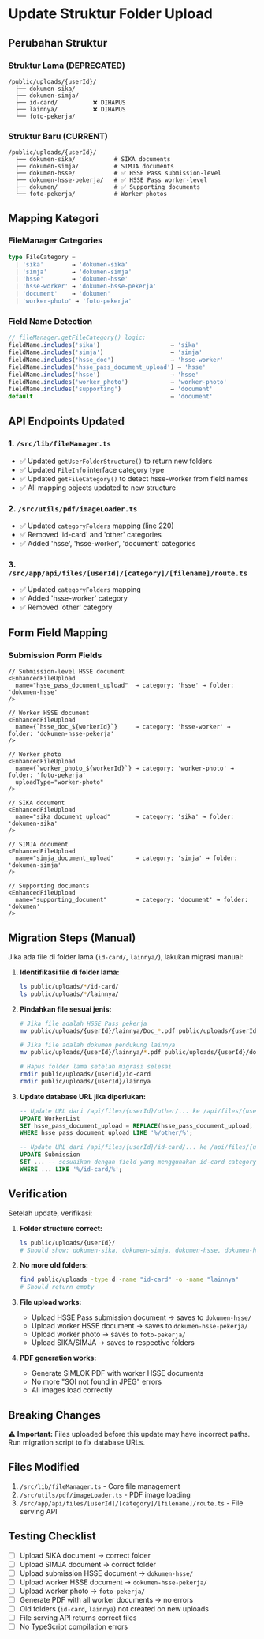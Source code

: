 # Update Struktur Folder Upload

## Perubahan Struktur

### Struktur Lama (DEPRECATED)
```
/public/uploads/{userId}/
  ├── dokumen-sika/
  ├── dokumen-simja/
  ├── id-card/          ❌ DIHAPUS
  ├── lainnya/          ❌ DIHAPUS
  └── foto-pekerja/
```

### Struktur Baru (CURRENT)
```
/public/uploads/{userId}/
  ├── dokumen-sika/           # SIKA documents
  ├── dokumen-simja/          # SIMJA documents
  ├── dokumen-hsse/           # ✅ HSSE Pass submission-level
  ├── dokumen-hsse-pekerja/   # ✅ HSSE Pass worker-level
  ├── dokumen/                # ✅ Supporting documents
  └── foto-pekerja/           # Worker photos
```

## Mapping Kategori

### FileManager Categories
```typescript
type FileCategory = 
  | 'sika'        → 'dokumen-sika'
  | 'simja'       → 'dokumen-simja'
  | 'hsse'        → 'dokumen-hsse'
  | 'hsse-worker' → 'dokumen-hsse-pekerja'
  | 'document'    → 'dokumen'
  | 'worker-photo' → 'foto-pekerja'
```

### Field Name Detection
```typescript
// fileManager.getFileCategory() logic:
fieldName.includes('sika')                    → 'sika'
fieldName.includes('simja')                   → 'simja'
fieldName.includes('hsse_doc')                → 'hsse-worker'
fieldName.includes('hsse_pass_document_upload') → 'hsse'
fieldName.includes('hsse')                    → 'hsse'
fieldName.includes('worker_photo')            → 'worker-photo'
fieldName.includes('supporting')              → 'document'
default                                       → 'document'
```

## API Endpoints Updated

### 1. `/src/lib/fileManager.ts`
- ✅ Updated `getUserFolderStructure()` to return new folders
- ✅ Updated `FileInfo` interface category type
- ✅ Updated `getFileCategory()` to detect hsse-worker from field names
- ✅ All mapping objects updated to new structure

### 2. `/src/utils/pdf/imageLoader.ts`
- ✅ Updated `categoryFolders` mapping (line 220)
- ✅ Removed 'id-card' and 'other' categories
- ✅ Added 'hsse', 'hsse-worker', 'document' categories

### 3. `/src/app/api/files/[userId]/[category]/[filename]/route.ts`
- ✅ Updated `categoryFolders` mapping
- ✅ Added 'hsse-worker' category
- ✅ Removed 'other' category

## Form Field Mapping

### Submission Form Fields
```tsx
// Submission-level HSSE document
<EnhancedFileUpload
  name="hsse_pass_document_upload"  → category: 'hsse' → folder: 'dokumen-hsse'
/>

// Worker HSSE document
<EnhancedFileUpload
  name={`hsse_doc_${workerId}`}     → category: 'hsse-worker' → folder: 'dokumen-hsse-pekerja'
/>

// Worker photo
<EnhancedFileUpload
  name={`worker_photo_${workerId}`} → category: 'worker-photo' → folder: 'foto-pekerja'
  uploadType="worker-photo"
/>

// SIKA document
<EnhancedFileUpload
  name="sika_document_upload"       → category: 'sika' → folder: 'dokumen-sika'
/>

// SIMJA document
<EnhancedFileUpload
  name="simja_document_upload"      → category: 'simja' → folder: 'dokumen-simja'
/>

// Supporting documents
<EnhancedFileUpload
  name="supporting_document"        → category: 'document' → folder: 'dokumen'
/>
```

## Migration Steps (Manual)

Jika ada file di folder lama (`id-card/`, `lainnya/`), lakukan migrasi manual:

1. **Identifikasi file di folder lama:**
   ```bash
   ls public/uploads/*/id-card/
   ls public/uploads/*/lainnya/
   ```

2. **Pindahkan file sesuai jenis:**
   ```bash
   # Jika file adalah HSSE Pass pekerja
   mv public/uploads/{userId}/lainnya/Doc_*.pdf public/uploads/{userId}/dokumen-hsse-pekerja/
   
   # Jika file adalah dokumen pendukung lainnya
   mv public/uploads/{userId}/lainnya/*.pdf public/uploads/{userId}/dokumen/
   
   # Hapus folder lama setelah migrasi selesai
   rmdir public/uploads/{userId}/id-card
   rmdir public/uploads/{userId}/lainnya
   ```

3. **Update database URL jika diperlukan:**
   ```sql
   -- Update URL dari /api/files/{userId}/other/... ke /api/files/{userId}/hsse-worker/...
   UPDATE WorkerList 
   SET hsse_pass_document_upload = REPLACE(hsse_pass_document_upload, '/other/', '/hsse-worker/')
   WHERE hsse_pass_document_upload LIKE '%/other/%';
   
   -- Update URL dari /api/files/{userId}/id-card/... ke /api/files/{userId}/document/...
   UPDATE Submission
   SET ... -- sesuaikan dengan field yang menggunakan id-card category
   WHERE ... LIKE '%/id-card/%';
   ```

## Verification

Setelah update, verifikasi:

1. **Folder structure correct:**
   ```bash
   ls public/uploads/{userId}/
   # Should show: dokumen-sika, dokumen-simja, dokumen-hsse, dokumen-hsse-pekerja, dokumen, foto-pekerja
   ```

2. **No more old folders:**
   ```bash
   find public/uploads -type d -name "id-card" -o -name "lainnya"
   # Should return empty
   ```

3. **File upload works:**
   - Upload HSSE Pass submission document → saves to `dokumen-hsse/`
   - Upload worker HSSE document → saves to `dokumen-hsse-pekerja/`
   - Upload worker photo → saves to `foto-pekerja/`
   - Upload SIKA/SIMJA → saves to respective folders

4. **PDF generation works:**
   - Generate SIMLOK PDF with worker HSSE documents
   - No more "SOI not found in JPEG" errors
   - All images load correctly

## Breaking Changes

⚠️ **Important:** Files uploaded before this update may have incorrect paths. Run migration script to fix database URLs.

## Files Modified

1. `/src/lib/fileManager.ts` - Core file management
2. `/src/utils/pdf/imageLoader.ts` - PDF image loading
3. `/src/app/api/files/[userId]/[category]/[filename]/route.ts` - File serving API

## Testing Checklist

- [ ] Upload SIKA document → correct folder
- [ ] Upload SIMJA document → correct folder  
- [ ] Upload submission HSSE document → `dokumen-hsse/`
- [ ] Upload worker HSSE document → `dokumen-hsse-pekerja/`
- [ ] Upload worker photo → `foto-pekerja/`
- [ ] Generate PDF with all worker documents → no errors
- [ ] Old folders (`id-card`, `lainnya`) not created on new uploads
- [ ] File serving API returns correct files
- [ ] No TypeScript compilation errors
